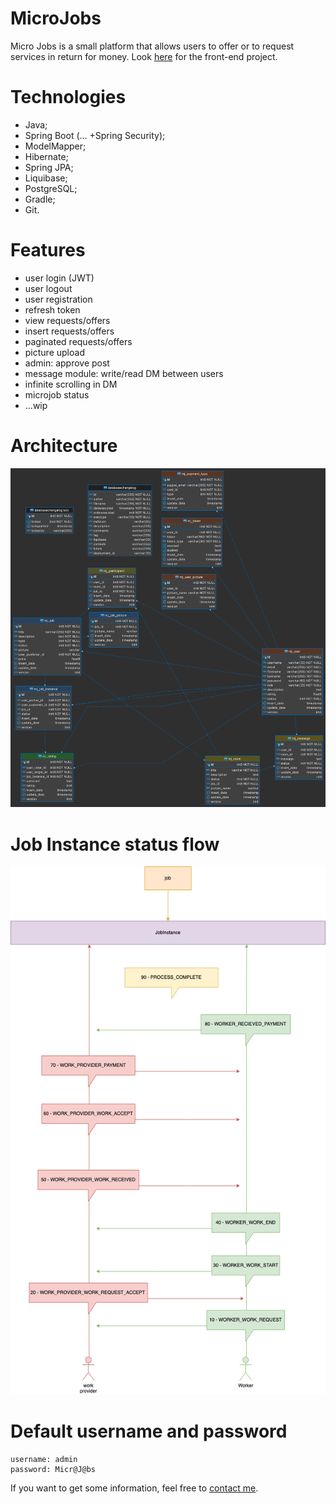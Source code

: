 # MicroJobs

Micro Jobs is a small platform that allows users to offer or to request services in return for money. Look [here](https://github.com/goto-eof/micro-jobs-client) for the front-end project.

# Technologies
- Java;
- Spring Boot (... +Spring Security);
- ModelMapper;
- Hibernate;
- Spring JPA;
- Liquibase;
- PostgreSQL;
- Gradle;
- Git.

# Features
- user login (JWT)
- user logout
- user registration
- refresh token
- view requests/offers
- insert requests/offers
- paginated requests/offers
- picture upload
- admin: approve post
- message module: write/read DM between users
- infinite scrolling in DM
- microjob status
- ...wip

# Architecture
![Database](micro-jobs.png)

# Job Instance status flow
![Database](JobStatusFlow.png)

# Default username and password
```
username: admin
password: Micr@J@bs
```

If you want to get some information, feel free to [contact me](http://andre-i.eu/#contactme).
